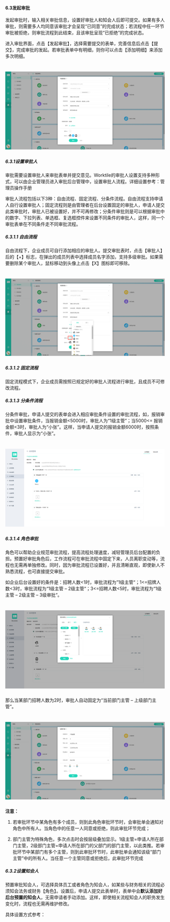 #### 6.3发起审批

发起审批时，输入相关审批信息，设置好审批人和知会人后即可提交。如果有多人审批，则需要多人均同意该审批才会呈现“已同意”的完成状态；若流程中任一环节审批被拒绝，则审批流程到此结束，且该审批呈现“已拒绝”的完成状态。

进入审批界面，点击【发起审批】，选择需要提交的表单，完善信息后点击【提交】，完成审批的发起。若审批表单中有明细，则你可以点击【添加明细】来添加多次明细。

# ![](/assets/6.3发起审批.png)

##### 6.3.1设置审批人

审批需要设置审批人来审批表单并提交意见。Worktile的审批人设置支持多种形式，可以由企业管理员进入审批后台管理中，设置审批人流程。详细设置参考：管理员操作手册 

审批人流程包括以下3种：自由流程、固定流程、分条件流程。自由流程支持申请人自行设置审批人；固定流程则是由管理者在后台设置固定的审批人，申请人提交此类审批时，审批人已被设置好，并不可再修改；分条件审批则是可以根据审批中的数字、下拉列表、单选框、复选框控件来设置不同条件的审批人，这样，同一个审批表单在不同条件走不同审批流程。

##### 6.3.1.1  自由流程

自由流程下，企业成员可自行添加相应的审批人。提交审批表时，点击【审批人】后的【+】标志，在弹出的成员列表中选择成员名字添加，支持多级审批。如果需要删除某个审批人，鼠标移动到头像上点击【X】图标即可移除。

# ![](/assets/6.3发起审批2.png)

##### 6.3.1.2  固定流程

固定流程模式下，企业成员需按照已规定好的审批人流程进行审批，且成员不可修改流程。

##### 6.3.1.3  分条件流程

分条件审批，申请人提交的表单会进入相应审批条件设置的审批流程，如，报销审批中设置审批条件，当报销金额<5000时，审批人为“1级主管”；当5000<= 报销金额<3时，审批人为“小张”。这样，当申请人提交的报销金额6000时，按照条件，审批人显示为“小张”。

# ![](/assets/6.3发起审批3.png)

##### 6.3.1.4  角色审批

角色可以帮助企业规范审批流程，提高流程处理速度，减轻管理员后台配置的负担。预置好审批角色后，工作流程可在审批流程中固定下来，人员离职变动等，流程也无需再单独修改。同时，因为审批流程已设置好，并且清晰直观，即使新人不熟悉流程，也可直接提交审批。

如企业后台设置好的条件是：招聘人数<1时，审批流程为”1级主管“；1<=招牌人数<3时，审批流程为“1级主管 – 2级主管“；3<=招聘人数<5时，审批流程为“1级主管 – 2级主管 – 3级审批“。

# ![](/assets/6.3发起审批4.png)

那么当某部门招聘人数为2时，审批人自动固定为“当前部门主管 – 上级部门主管”。

# ![](/assets/6.3发起审批5.png)

**注意：**

1) 若审批环节中某角色有多个成员，则到此角色审批环节时，会审批单会通知对角色中所有人。当角色中的任意一人同意或拒绝，则此审批环节完成；

2) 部门主管为特殊角色，多次点击时会按层级叠加显示。1级主管=申请人所在部门主管，2级部门主管=申请人所在部门的父部门的部门主管，以此类推。若审批环节中某部门有多个主管，则到此审批环节时，此审批单会通知该级“部门主管”中的所有人。当任意一个主管同意或拒绝后，此审批环节完成

##### 6.3.2设置知会人

预置审批知会人，可选择具体员工或者角色为知会人，如某些与财务相关的流程必须知会法务或财务【角色】。设置后，申请人提交此表单时，表单中会**默认添加好后台预置的知会人**，无需申请者手动添加。这样，即使相关流程知会人的职务发生变化时，流程也无需再维护修改。

具体设置方式参考：




